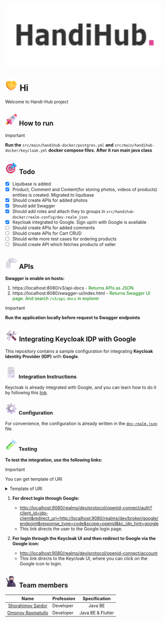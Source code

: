 <img height="200" width="800" src="assets/logo/img.png"><br>
# <img height="40" width="40" src="assets/microsoft/emoji/Handshake/3D/handshake_3d.png"> Hi
Welcome to Handi-Hub project

## <img height="40" width="40" src="assets/microsoft/emoji/Rocket/3D/rocket_3d.png"> How to run
> [!IMPORTANT]
> **Run the** `src/main/handihub-docker/postgres.yml` **and** `src/main/handihub-docker/keycloak.yml` **docker compose files.**
> **After it run main java class**

## <img height="40" width="40" src="assets/microsoft/emoji/Bullseye/3D/bullseye_3d.png"> Todo
- [x] Liquibase is added
- [x] Product, Comment and Content(for storing photos, videos of products) entities is created. Migrated to liquibase
- [x] Should create APIs for added photos
- [x] Should add Swagger
- [x] Should add roles and attach they to groups in `src/handihub-docker/realm-config/dev-realm.json`
- [x] Keycloak integrated to Google. Sign up/in with Google is available
- [ ] Should create APIs for added comments
- [ ] Should create APIs for Cart CRUD
- [ ] Should write more test cases for ordering products
- [ ] Should create API which fetches products of seller

## <img height="40" width="40" src="assets/microsoft/emoji/Linked paperclips/3D/linked_paperclips_3d.png"> APIs
**Swagger is enable on hosts:**
1. https://localhost:8080/v3/api-docs - <span style="color: green">Returns APIs as JSON</span>
2. https://localhost:8080/swagger-ui/index.html - <span style="color: green">Returns Swagger UI page. And search `/v3/api-docs` in explorer</span>

> [!IMPORTANT]
> **Run the application locally before request to Swagger endpoints** 

## <img src="assets/microsoft/emoji/Hammer and wrench/3D/hammer_and_wrench_3d.png" width="40" height="40"/> Integrating Keycloak IDP with Google

This repository contains a sample configuration for integrating **Keycloak Identity Provider (IDP)** with **Google**.

### <img src="assets/microsoft/emoji/Spiral notepad/3D/spiral_notepad_3d.png" width="40" height="40"/> Integration Instructions

Keycloak is already integrated with Google, and you can learn how to do it by following this [link](https://keycloakthemes.com/blog/how-to-setup-sign-in-with-google-using-keycloak).

### <img src="assets/microsoft/emoji/Gear/3D/gear_3d.png" width="40" height="40"/> Configuration

For convenience, the configuration is already written in the [`dev-realm.json`](https://github.com/thesardorbroo/handi-hub/blob/master/src/main/handihub-docker/realm-config/dev-realm.json) file.

### <img src="assets/microsoft/emoji/Test tube/3D/test_tube_3d.png" width="40" height="40"/> Testing

**To test the integration, use the following links:**

> [!IMPORTANT]
> You can get template of URI
> <details>
> <summary>Template of URI</summary>
> 
> ```curl
> ${Keycloak base URL}/realms/${Keycloak realm name}/protocol/openid-connect/auth?client_id=${Keycloak client ID}&redirect_uri=${Keycloak redirect URI}&response_type=code&scope=openid&kc_idp_hint=${Name of IDP}
> ```
> </details>

1. **For direct login through Google:**
    - [http://localhost:9080/realms/dev/protocol/openid-connect/auth?client_id=idp-client&redirect_uri=http://localhost:9080/realms/dev/broker/google/endpoint&response_type=code&scope=openid&kc_idp_hint=google](http://localhost:9080/realms/dev/protocol/openid-connect/auth?client_id=idp-client&redirect_uri=http://localhost:9080/realms/dev/broker/google/endpoint&response_type=code&scope=openid&kc_idp_hint=google)
    - This link directs the user to the Google login page.

2. **For login through the Keycloak UI and then redirect to Google via the Google icon:**
    - [http://localhost:9080/realms/dev/protocol/openid-connect/account](http://localhost:9080/realms/dev/protocol/openid-connect/account)
    - This link directs to the Keycloak UI, where you can click on the Google icon to login.

## <img height="40" width="40" src="assets/microsoft/emoji/Ninja/Light/3D/ninja_3d_light.png"> Team members

| Name | Profession | Specification |
| :-: | - | :-: |
| [Shorahimov Sardor](https://github.com/thesardorbroo) | Developer | Java BE |
| [Omonov Raxmatullo](https://github.com/Rakhmatullo1) | Developer | Java BE & Flutter |

